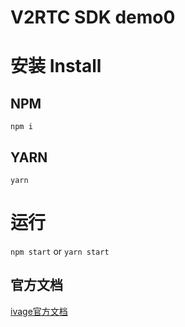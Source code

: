 V2RTC SDK demo0
======
# 安装 Install
## NPM
```npm i```
## YARN
```yarn```

# 运行
```npm start```
or
```yarn start```

## 官方文档
[ivage官方文档](https://rtc.ivage.com/docs/#/)